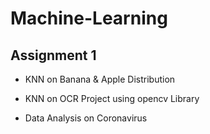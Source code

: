 # Machine-Learning

## Assignment 1

  - KNN on Banana & Apple Distribution

  - KNN on OCR Project using opencv Library

  - Data Analysis on Coronavirus
